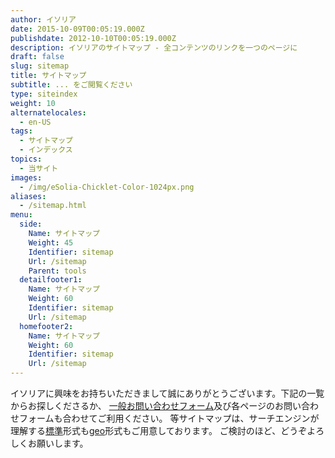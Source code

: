 ```yaml
---
author: イソリア
date: 2015-10-09T00:05:19.000Z
publishdate: 2012-10-10T00:05:19.000Z
description: イソリアのサイトマップ - 全コンテンツのリンクを一つのページに
draft: false
slug: sitemap
title: サイトマップ
subtitle: ... をご閲覧ください
type: siteindex
weight: 10
alternatelocales:
  - en-US
tags:
  - サイトマップ
  - インデックス
topics:
  - 当サイト
images:
  - /img/eSolia-Chicklet-Color-1024px.png
aliases:
  - /sitemap.html
menu:
  side:
    Name: サイトマップ
    Weight: 45
    Identifier: sitemap
    Url: /sitemap
    Parent: tools
  detailfooter1:
    Name: サイトマップ
    Weight: 60
    Identifier: sitemap
    Url: /sitemap
  homefooter2:
    Name: サイトマップ
    Weight: 60
    Identifier: sitemap
    Url: /sitemap
---
```


イソリアに興味をお持ちいただきまして誠にありがとうございます。下記の一覧からお探しくださるか、
[一般お問い合わせフォーム](/info-request/)及び各ページのお問い合わせフォームも合わせてご利用ください。
等サイトマップは、サーチエンジンが理解する[標準](/sitemap.xml)形式も[geo](/geo-sitemap.xml)形式もご用意しております。
ご検討のほど、どうぞよろしくお願いします。
